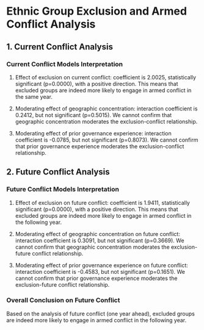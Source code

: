 # Ethnic Group Exclusion and Armed Conflict Analysis

## 1. Current Conflict Analysis

### Current Conflict Models Interpretation

1. Effect of exclusion on current conflict: coefficient is 2.0025, statistically significant (p=0.0000), with a positive direction.
   This means that excluded groups are indeed more likely to engage in armed conflict in the same year.

2. Moderating effect of geographic concentration: interaction coefficient is 0.2412, but not significant (p=0.5015).
   We cannot confirm that geographic concentration moderates the exclusion-conflict relationship.

3. Moderating effect of prior governance experience: interaction coefficient is -0.0785, but not significant (p=0.8073).
   We cannot confirm that prior governance experience moderates the exclusion-conflict relationship.

## 2. Future Conflict Analysis

### Future Conflict Models Interpretation

1. Effect of exclusion on future conflict: coefficient is 1.9411, statistically significant (p=0.0000), with a positive direction.
   This means that excluded groups are indeed more likely to engage in armed conflict in the following year.

2. Moderating effect of geographic concentration on future conflict: interaction coefficient is 0.3091, but not significant (p=0.3669).
   We cannot confirm that geographic concentration moderates the exclusion-future conflict relationship.

3. Moderating effect of prior governance experience on future conflict: interaction coefficient is -0.4583, but not significant (p=0.1651).
   We cannot confirm that prior governance experience moderates the exclusion-future conflict relationship.

### Overall Conclusion on Future Conflict

Based on the analysis of future conflict (one year ahead), excluded groups are indeed more likely to engage in armed conflict in the following year.
